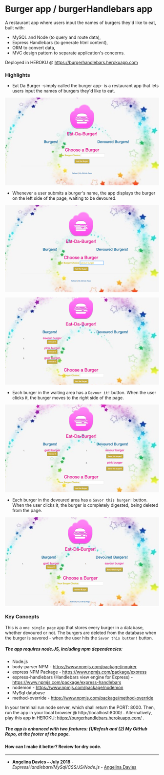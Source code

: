 # Burger app / burgerHandlebars app
A restaurant app where users input the names of burgers they'd like to eat, built with:

* MySQL and Node (to query and route data),
* Express Handlebars (to generate html content),
* ORM to convert data,
* MVC design pattern to separate application's concerns.

Deployed in HEROKU @ https://burgerhandlebars.herokuapp.com

### Highlights

* Eat Da Burger -simply called the burger app- is a restaurant app that lets users input the names of burgers they'd like to eat. 

![pic1](public/assets/images/pic1.png)

* Whenever a user submits a burger's name, the app displays the burger on the left side of the page, waiting to be devoured.

![pic2](public/assets/images/pic2.png)

![pic3](public/assets/images/pic3.png)

* Each burger in the waiting area has a `Devour it!` button. When the user clicks it, the burger moves to the right side of the page.

![pic4](public/assets/images/pic4.png)

* Each burger in the devoured area has a `Savor this burger!` button. When the user clicks it, the burger is completely digested, being deleted from the page.

![pic5](public/assets/images/pic5.png)

### Key Concepts

This is a `one single page` app that stores every burger in a database, whether devoured or not. The burgers are deleted from the database when the burger is savored - when the user hits the `Savor this button!` button.

##### The app requires node.JS, including npm dependencies:

* Node.js 
* body-parser NPM - https://www.npmjs.com/package/inquirer
* express NPM Package - https://www.npmjs.com/package/express
* express-handlebars (Handlebars view engine for Express) - https://www.npmjs.com/package/express-handlebars
* nodemon - https://www.npmjs.com/package/nodemon
* MySql database 
* method-override - https://www.npmjs.com/package/method-override

In your terminal run node server, which shall return the PORT: 8000. Then, run the app in your local browser @ http://localhost:8000/ . Alternatively, play this app in HEROKU: https://burgerhandlebars.herokuapp.com/ .

##### The app is enhanced with two features: (1)Refesh and (2) My GitHub Repo, at the footer of the page.

#### How can I make it better? Review for dry code.

---

* **Angelina Davies – July 2018** - *ExpressHandlebars/MySql/CSS/JS/Node.js* - [Angelina Davies](https://github.com/angelyna)

